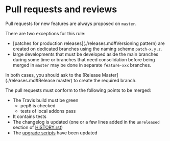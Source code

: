 # Pull requests and reviews

Pull requests for new features are always proposed on `master`.

There are two exceptions for this rule:

* [patches for production releases](./releases.md#Versioning pattern) are created on dedicated branches using the naming scheme `patch-x.y.z`.
* large developments that must be developed aside the main branches during some time or branches that need consolidation before being merged in `master` may be done in separate `feature-xxx` branches.

In both cases, you should ask to the [Release Master](./releases.md#Release master) to create the required branch.

The pull requests must conform to the following points to be merged:

* The Travis build must be green
  * pep8 is checked
  * tests of local addons pass
* It contains tests
* The changelog is updated (one or a few lines added in the
  `unreleased` section of [HISTORY.rst](../HISTORY.rst))
* The [upgrade scripts](./upgrade-scripts.md) have been updated

